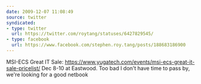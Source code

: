```yaml
---
date: 2009-12-07 11:08:49
source: twitter
syndicated:
- type: twitter
  url: https://twitter.com/roytang/statuses/6427829545/
- type: facebook
  url: https://www.facebook.com/stephen.roy.tang/posts/188683186900
---
```


MSI-ECS Great IT Sale: https://www.yugatech.com/events/msi-ecs-great-it-sale-pricelist/ Dec 8-10 at Eastwood. Too bad I don't have time to pass by, we're looking for a good netbook
